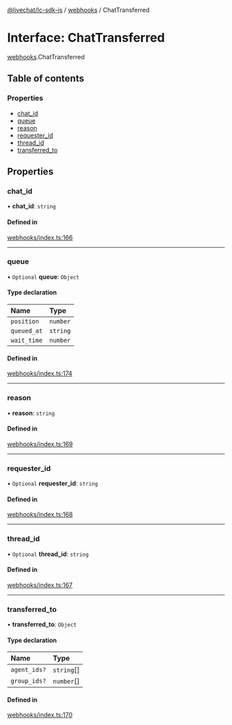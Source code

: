 [@livechat/lc-sdk-js](../README.md) / [webhooks](../modules/webhooks.md) / ChatTransferred

# Interface: ChatTransferred

[webhooks](../modules/webhooks.md).ChatTransferred

## Table of contents

### Properties

- [chat\_id](webhooks.ChatTransferred.md#chat_id)
- [queue](webhooks.ChatTransferred.md#queue)
- [reason](webhooks.ChatTransferred.md#reason)
- [requester\_id](webhooks.ChatTransferred.md#requester_id)
- [thread\_id](webhooks.ChatTransferred.md#thread_id)
- [transferred\_to](webhooks.ChatTransferred.md#transferred_to)

## Properties

### chat\_id

• **chat\_id**: `string`

#### Defined in

[webhooks/index.ts:166](https://github.com/livechat/lc-sdk-js/blob/5f5afdd/src/webhooks/index.ts#L166)

___

### queue

• `Optional` **queue**: `Object`

#### Type declaration

| Name | Type |
| :------ | :------ |
| `position` | `number` |
| `queued_at` | `string` |
| `wait_time` | `number` |

#### Defined in

[webhooks/index.ts:174](https://github.com/livechat/lc-sdk-js/blob/5f5afdd/src/webhooks/index.ts#L174)

___

### reason

• **reason**: `string`

#### Defined in

[webhooks/index.ts:169](https://github.com/livechat/lc-sdk-js/blob/5f5afdd/src/webhooks/index.ts#L169)

___

### requester\_id

• `Optional` **requester\_id**: `string`

#### Defined in

[webhooks/index.ts:168](https://github.com/livechat/lc-sdk-js/blob/5f5afdd/src/webhooks/index.ts#L168)

___

### thread\_id

• `Optional` **thread\_id**: `string`

#### Defined in

[webhooks/index.ts:167](https://github.com/livechat/lc-sdk-js/blob/5f5afdd/src/webhooks/index.ts#L167)

___

### transferred\_to

• **transferred\_to**: `Object`

#### Type declaration

| Name | Type |
| :------ | :------ |
| `agent_ids?` | `string`[] |
| `group_ids?` | `number`[] |

#### Defined in

[webhooks/index.ts:170](https://github.com/livechat/lc-sdk-js/blob/5f5afdd/src/webhooks/index.ts#L170)
